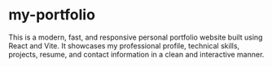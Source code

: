 # my-portfolio
This is a modern, fast, and responsive personal portfolio website built using React and Vite. It showcases my professional profile, technical skills, projects, resume, and contact information in a clean and interactive manner.
